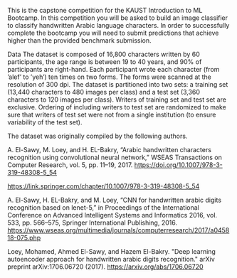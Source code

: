 This is the capstone competition for the KAUST Introduction to ML Bootcamp. In this competition you will be asked to build an image classifier to classify handwritten Arabic language characters. In order to successfully complete the bootcamp you will need to submit predictions that achieve higher than the provided benchmark submission.

Data
The dataset is composed of 16,800 characters written by 60 participants, the age range is between 19 to 40 years, and 90% of participants are right-hand. Each participant wrote each character (from ’alef’ to ’yeh’) ten times on two forms. The forms were scanned at the resolution of 300 dpi. The dataset is partitioned into two sets: a training set (13,440 characters to 480 images per class) and a test set (3,360 characters to 120 images per class). Writers of training set and test set are exclusive. Ordering of including writers to test set are randomized to make sure that writers of test set were not from a single institution (to ensure variability of the test set).

The dataset was originally compiled by the following authors.

A. El-Sawy, M. Loey, and H. EL-Bakry, “Arabic handwritten characters recognition using convolutional neural network,” WSEAS Transactions on Computer Research, vol. 5, pp. 11–19, 2017.
https://doi.org/10.1007/978-3-319-48308-5_54

https://link.springer.com/chapter/10.1007/978-3-319-48308-5_54

A. El-Sawy, H. EL-Bakry, and M. Loey, “CNN for handwritten arabic digits recognition based on lenet-5,” in Proceedings of the International Conference on Advanced Intelligent Systems and Informatics 2016, vol. 533, pp. 566–575, Springer International Publishing, 2016.
https://www.wseas.org/multimedia/journals/computerresearch/2017/a045818-075.php

Loey, Mohamed, Ahmed El-Sawy, and Hazem El-Bakry. "Deep learning autoencoder approach for handwritten arabic digits recognition." arXiv preprint arXiv:1706.06720 (2017).
https://arxiv.org/abs/1706.06720
